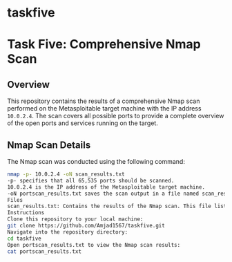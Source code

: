 # taskfive
# Task Five: Comprehensive Nmap Scan

## Overview
This repository contains the results of a comprehensive Nmap scan performed on the Metasploitable target machine with the IP address `10.0.2.4`. The scan covers all possible ports to provide a complete overview of the open ports and services running on the target.

## Nmap Scan Details
The Nmap scan was conducted using the following command:

```bash
nmap -p- 10.0.2.4 -oN scan_results.txt
-p- specifies that all 65,535 ports should be scanned.
10.0.2.4 is the IP address of the Metasploitable target machine.
-oN portscan_results.txt saves the scan output in a file named scan_results.txt.
Files
scan_results.txt: Contains the results of the Nmap scan. This file lists all open ports and services found on the target machine.
Instructions
Clone this repository to your local machine:
git clone https://github.com/Amjad1567/taskfive.git
Navigate into the repository directory:
cd taskfive
Open portscan_results.txt to view the Nmap scan results:
cat portscan_results.txt

